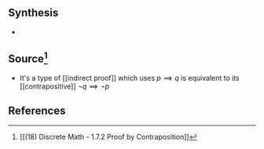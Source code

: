 ## Synthesis
- 
## Source[^1]
- It's a type of [[indirect proof]] which uses $p \implies q$ is equivalent to its [[contrapositive]] $\lnot q \implies \lnot p$
## References

[^1]: [[(18) Discrete Math - 1.7.2 Proof by Contraposition]]
